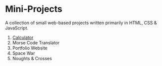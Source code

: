 # Mini-Projects

A collection of small web-based projects written primarily in HTML, CSS & JavaScript.

1. [Calculator](calculator/calculator.md)
2. Morse Code Translator
3. Portfolio Website
4. Space War
5. Noughts & Crosses
